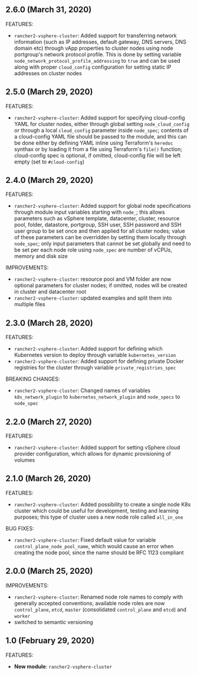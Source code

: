 ## 2.6.0 (March 31, 2020)
FEATURES:
* `rancher2-vsphere-cluster`: Added support for transferring network information (such as IP addresses, default gateway, DNS servers, DNS domain etc) through vApp properties to cluster nodes using node portgroup's network protocol profile. This is done by setting variable `node_network_protocol_profile_addressing` to `true` and can be used along with proper `cloud_config` configuration for setting static IP addresses on cluster nodes

## 2.5.0 (March 29, 2020)
FEATURES:
* `rancher2-vsphere-cluster`: Added support for specifying cloud-config YAML for cluster nodes, either through global setting `node_cloud_config` or through a local `cloud_config` parameter inside `node_spec`; contents of a cloud-config YAML file should be passed to the module, and this can be done either by defining YAML inline using Terraform's `heredoc` synthax or by loading it from a file using Terraform's `file()` function; cloud-config spec is optional, if omitted, cloud-config file will be left empty (set to `#cloud-config`)

## 2.4.0 (March 29, 2020)

FEATURES:
* `rancher2-vsphere-cluster`: Added support for global node specifications through module input variables starting with `node_`; this allows parameters such as vSphere template, datacenter, cluster, resource pool, folder, datastore, portgroup, SSH user, SSH password and SSH user group to be set once and then applied for all cluster nodes; value of these parameters can be overridden by setting them locally through `node_spec`; only input parameters that cannot be set globally and need to be set per each node role using `node_spec` are number of vCPUs, memory and disk size

IMPROVEMENTS:
* `rancher2-vsphere-cluster`: resource pool and VM folder are now optional parameters for cluster nodes; if omitted, nodes will be created in cluster and datacenter root
* `rancher2-vsphere-cluster`: updated examples and split them into multiple files

## 2.3.0 (March 28, 2020)
FEATURES:
* `rancher2-vsphere-cluster`: Added support for defining which Kubernetes version to deploy through variable `kubernetes_version`
* `rancher2-vsphere-cluster`: Added support for defining private Docker registries for the cluster through variable `private_registries_spec`

BREAKING CHANGES:
* `rancher2-vsphere-cluster`: Changed names of variables `k8s_network_plugin` to `kubernetes_network_plugin` and `node_specs` to `node_spec`

## 2.2.0 (March 27, 2020)

FEATURES:
* `rancher2-vsphere-cluster`: Added support for setting vSphere cloud provider configuration, which allows for dynamic provisioning of volumes

## 2.1.0 (March 26, 2020)

FEATURES:
* `rancher2-vsphere-cluster`: Added possibility to create a single node K8s cluster which could be useful for development, testing and learning purposes; this type of cluster uses a new node role called `all_in_one`

BUG FIXES:
* `rancher2-vsphere-cluster`: Fixed default value for variable `control_plane_node_pool_name`, which would cause an error when creating the node pool, since the name should be RFC 1123 compliant

## 2.0.0 (March 25, 2020)

IMPROVEMENTS:
* `rancher2-vsphere-cluster`: Renamed node role names to comply with generally accepted conventions; available node roles are now `control_plane`, `etcd`, `master` (consolidated `control_plane` and `etcd`) and `worker`
* switched to semantic versioning

## 1.0 (February 29, 2020)

FEATURES:

* **New module**: `rancher2-vsphere-cluster`

